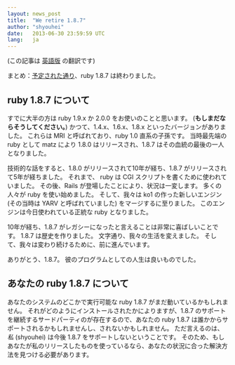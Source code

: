 ```yaml
---
layout: news_post  
title:  "We retire 1.8.7"  
author: "shyouhei"  
date:   2013-06-30 23:59:59 UTC  
lang:   ja
---
```

(この記事は [英語版](http://www.ruby-lang.org/en/news/2013/06/30/we-retire-1-8-7/) の翻訳です)

まとめ：[予定された通り][1]、ruby 1.8.7 は終わりました。

[1]: http://www.ruby-lang.org/ja/news/2011/10/07/plans-for-1-8-7/

## ruby 1.8.7 について

すでに大半の方は ruby 1.9.x か 2.0.0 をお使いのことと思います。 (**もしまだならそうしてください。**)
かつて、1.4.x、1.6.x、1.8.x といったバージョンがありました。
これらは MRI と呼ばれており、ruby 1.0 直系の子孫です。
当時最先端の ruby として matz により 1.8.0 はリリースされ、1.8.7 はその血統の最後の一人となりました。

技術的な話をすると、1.8.0 がリリースされて10年が経ち、1.8.7 がリリースされて5年が経ちました。
それまで、 ruby は CGI スクリプトを書くために使われていました。
その後、Rails が登場したことにより、状況は一変します。
多くの人々が ruby を使い始めました。
そして、我々は ko1 の作った新しいエンジン (その当時は YARV と呼ばれていました) をマージするに至りました。
このエンジンは今日使われている正統な ruby となりました。

10年が経ち、1.8.7 がレガシーになったと言えることは非常に喜ばしいことです。
1.8.7 は歴史を作りました。
文字通り、我々の生活を変えました。
そして、我々は変わり続けるために、前に進んでいます。

ありがとう、1.8.7。
彼のプログラムとしての人生は良いものでした。


## あなたの ruby 1.8.7 について

あなたのシステムのどこかで実行可能な ruby 1.8.7 がまだ動いているかもしれません。
それがどのようにインストールされたかによりますが、1.8.7 のサポートを継続するサードパーティのが存在するので、あなたの ruby 1.8.7 は誰かからサポートされるかもしれませんし、されないかもしれません。
ただ言えるのは、_私_ (shyouhei) は今後 1.8.7 をサポートしないということです。
そのため、もしあなたが私のリリースしたものを使っているなら、あなたの状況に合った解決方法を見つける必要があります。
